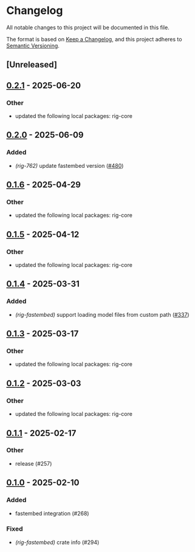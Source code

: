 # Changelog

All notable changes to this project will be documented in this file.

The format is based on [Keep a Changelog](https://keepachangelog.com/en/1.0.0/),
and this project adheres to [Semantic Versioning](https://semver.org/spec/v2.0.0.html).

## [Unreleased]

## [0.2.1](https://github.com/0xPlaygrounds/rig/compare/rig-fastembed-v0.2.0...rig-fastembed-v0.2.1) - 2025-06-20

### Other

- updated the following local packages: rig-core

## [0.2.0](https://github.com/0xPlaygrounds/rig/compare/rig-fastembed-v0.1.6...rig-fastembed-v0.2.0) - 2025-06-09

### Added

- *(rig-762)* update fastembed version ([#480](https://github.com/0xPlaygrounds/rig/pull/480))

## [0.1.6](https://github.com/0xPlaygrounds/rig/compare/rig-fastembed-v0.1.5...rig-fastembed-v0.1.6) - 2025-04-29

### Other

- updated the following local packages: rig-core

## [0.1.5](https://github.com/0xPlaygrounds/rig/compare/rig-fastembed-v0.1.4...rig-fastembed-v0.1.5) - 2025-04-12

### Other

- updated the following local packages: rig-core

## [0.1.4](https://github.com/0xPlaygrounds/rig/compare/rig-fastembed-v0.1.3...rig-fastembed-v0.1.4) - 2025-03-31

### Added

- *(rig-fastembed)* support loading model files from custom path ([#337](https://github.com/0xPlaygrounds/rig/pull/337))

## [0.1.3](https://github.com/0xPlaygrounds/rig/compare/rig-fastembed-v0.1.2...rig-fastembed-v0.1.3) - 2025-03-17

### Other

- updated the following local packages: rig-core

## [0.1.2](https://github.com/0xPlaygrounds/rig/compare/rig-fastembed-v0.1.1...rig-fastembed-v0.1.2) - 2025-03-03

### Other

- updated the following local packages: rig-core

## [0.1.1](https://github.com/0xPlaygrounds/rig/compare/rig-fastembed-v0.1.0...rig-fastembed-v0.1.1) - 2025-02-17

### Other

- release (#257)

## [0.1.0](https://github.com/0xPlaygrounds/rig/releases/tag/rig-fastembed-v0.1.0) - 2025-02-10

### Added

- fastembed integration (#268)

### Fixed

- *(rig-fastembed)* crate info (#294)
